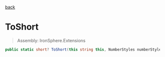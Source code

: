 ﻿

[back](/IronSphere.Extensions/types/StringCastingExtension)

# ToShort

> Assembly: IronSphere.Extensions

```csharp
public static short? ToShort(this string this, NumberStyles numberStyles, IFormatProvider formatProvider)
```



 